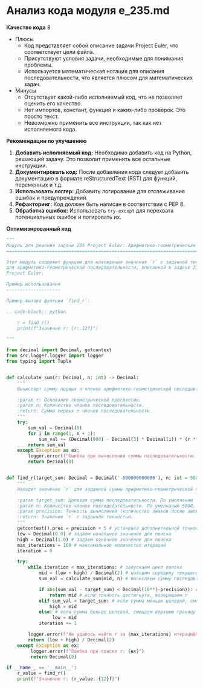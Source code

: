 # Анализ кода модуля e_235.md

**Качество кода**
8
- Плюсы
    - Код представляет собой описание задачи Project Euler, что соответствует цели файла.
    - Присутствуют условия задачи, необходимые для понимания проблемы.
    - Используется математическая нотация для описания последовательности, что является плюсом для математических задач.
- Минусы
    - Отсутствует какой-либо исполняемый код, что не позволяет оценить его качество.
    - Нет импортов, констант, функций и каких-либо проверок. Это просто текст.
    - Невозможно применить все инструкции, так как нет исполняемого кода.

**Рекомендации по улучшению**

1.  **Добавить исполняемый код:** Необходимо добавить код на Python, решающий задачу. Это позволит применить все остальные инструкции.
2.  **Документировать код:** После добавления кода следует добавить документацию в формате reStructuredText (RST) для функций, переменных и т.д.
3.  **Использовать логгер:** Добавить логирование для отслеживания ошибок и предупреждений.
4.  **Рефакторинг:** Код должен быть написан в соответствии с PEP 8.
5.  **Обработка ошибок:** Использовать `try-except` для перехвата потенциальных ошибок и логировать их.

**Оптимизированный код**

```python
"""
Модуль для решения задачи 235 Project Euler: Арифметико-геометрическая последовательность.
=========================================================================================

Этот модуль содержит функцию для нахождения значения `r` с заданной точностью
для арифметико-геометрической последовательности, описанной в задаче 235
Project Euler.

Пример использования
--------------------

Пример вызова функции `find_r`:

.. code-block:: python

    r = find_r()
    print(f"Значение r: {r:.12f}")

"""

from decimal import Decimal, getcontext
from src.logger.logger import logger
from typing import Tuple


def calculate_sum(r: Decimal, n: int) -> Decimal:
    """
    Вычисляет сумму первых n членов арифметико-геометрической последовательности.

    :param r: Основание геометрической прогрессии.
    :param n: Количество членов последовательности.
    :return: Сумма первых n членов последовательности.
    """
    try:
        sum_val = Decimal(0)
        for i in range(1, n + 1):
            sum_val += (Decimal(900) - Decimal(3) * Decimal(i)) * (r ** (i - 1))
        return sum_val
    except Exception as ex:
        logger.error(f"Ошибка при вычислении суммы последовательности: {ex}")
        return Decimal(0)


def find_r(target_sum: Decimal = Decimal('-600000000000'), n: int = 5000, precision: int = 12) -> Decimal:
    """
    Находит значение `r` для заданной суммы арифметико-геометрической последовательности.

    :param target_sum: Целевая сумма последовательности. По умолчанию -600000000000.
    :param n: Количество членов последовательности. По умолчанию 5000.
    :param precision: Точность вычислений (количество знаков после запятой). По умолчанию 12.
    :return: Значение `r` с заданной точностью.
    """
    getcontext().prec = precision + 5 # установка дополнительной точности для промежуточных вычислений
    low = Decimal(0.0) # задаем начальное значение для поиска
    high = Decimal(1.0) # задаем конечное значение для поиска
    max_iterations = 100 # максимальное количество итераций
    iteration = 0

    try:
        while iteration < max_iterations: # запускаем цикл поиска
            mid = (low + high) / Decimal(2) # находим середину текущего отрезка
            sum_val = calculate_sum(mid, n) # вычисляем сумму последовательности с текущим значением r

            if abs(sum_val - target_sum) < Decimal(10**(-precision)): # проверяем достижение заданной точности
                return mid # если точность достигнута, возвращаем r
            elif sum_val < target_sum: # если сумма меньше целевой, смещаем нижнюю границу
                high = mid
            else: # если сумма больше целевой, смещаем верхнюю границу
                 low = mid
            iteration += 1

        logger.error(f"Не удалось найти r за {max_iterations} итераций")
        return (low + high) / Decimal(2)
    except Exception as ex:
         logger.error(f"Ошибка при поиске r: {ex}")
         return Decimal(0)

if __name__ == '__main__':
    r_value = find_r()
    print(f"Значение r: {r_value:.{12}f}")
```